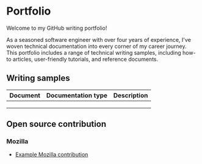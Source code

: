 # Portfolio

Welcome to my GitHub writing portfolio! 

As a seasoned software engineer with over four years of experience, I've woven technical documentation into every corner of my career journey. This portfolio includes a range of technical writing samples, including how-to articles, user-friendly tutorials, and reference documents.

## Writing samples 
| Document | Documentation type | Description |
| ------------- | ------------------ | ----------- |
||||
||||
||||

## Open source contribution 

### Mozilla
* [Example Mozilla contribution](https://support.mozilla.org/en-US/kb/improve-knowledge-base)
